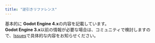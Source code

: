 ```yaml
---
title: "逆引きリファレンス"
---
```


基本的に **Godot Engine 4.x**の内容を記載しています。  
**Godot Engine 3.x**以前の情報が必要な場合は、コミュニティで検討しますので、[Issues](https://github.com/godot-jp/godot-jp/issues)で具体的な内容をお知らせください。